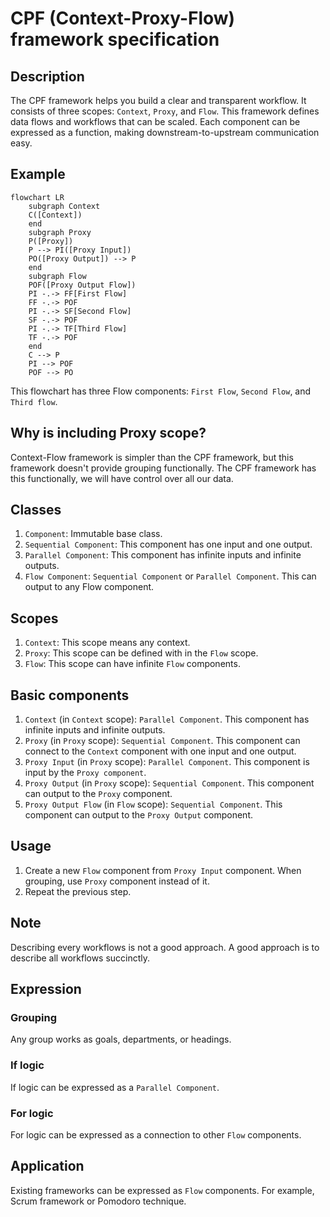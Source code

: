# CPF (Context-Proxy-Flow) framework specification

## Description

The CPF framework helps you build a clear and transparent workflow.
It consists of three scopes: `Context`, `Proxy`, and `Flow`.
This framework defines data flows and workflows that can be scaled.
Each component can be expressed as a function, making downstream-to-upstream communication easy.

## Example

```mermaid
flowchart LR
    subgraph Context
    C([Context])
    end
    subgraph Proxy
    P([Proxy])
    P --> PI([Proxy Input])
    PO([Proxy Output]) --> P
    end
    subgraph Flow
    POF([Proxy Output Flow])
    PI -.-> FF[First Flow]
    FF -.-> POF
    PI -.-> SF[Second Flow]
    SF -.-> POF
    PI -.-> TF[Third Flow]
    TF -.-> POF
    end
    C --> P
    PI --> POF
    POF --> PO
```

This flowchart has three Flow components: `First Flow`, `Second Flow`, and `Third flow`.

## Why is including Proxy scope?

Context-Flow framework is simpler than the CPF framework, but this framework doesn't provide grouping functionally.
The CPF framework has this functionally, we will have control over all our data.

## Classes

1. `Component`: Immutable base class.
2. `Sequential Component`: This component has one input and one output.
3. `Parallel Component`: This component has infinite inputs and infinite outputs.
4. `Flow Component`: `Sequential Component` or `Parallel Component`.
This can output to any Flow component.

## Scopes

1. `Context`: This scope means any context.
2. `Proxy`: This scope can be defined with in the `Flow` scope.
3. `Flow`: This scope can have infinite `Flow` components.

## Basic components

1. `Context` (in `Context` scope): `Parallel Component`.
This component has infinite inputs and infinite outputs.
3. `Proxy` (in `Proxy` scope): `Sequential Component`.
This component can connect to the `Context` component with one input and one output.
5. `Proxy Input` (in `Proxy` scope): `Parallel Component`.
This component is input by the `Proxy component`.
7. `Proxy Output` (in `Proxy` scope): `Sequential Component`.
This component can output to the `Proxy` component.
9. `Proxy Output Flow` (in `Flow` scope): `Sequential Component`.
This component can output to the `Proxy Output` component.

## Usage

1. Create a new `Flow` component from `Proxy Input` component.
When grouping, use `Proxy` component instead of it.
3. Repeat the previous step.

## Note

Describing every workflows is not a good approach.
A good approach is to describe all workflows succinctly.

## Expression

### Grouping

Any group works as goals, departments, or headings.

### If logic

If logic can be expressed as a `Parallel Component`.

### For logic

For logic can be expressed as a connection to other `Flow` components.

## Application

Existing frameworks can be expressed as `Flow` components.
For example, Scrum framework or Pomodoro technique.
